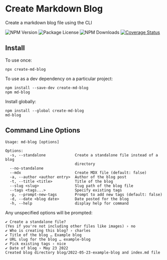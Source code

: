 # Create Markdown Blog

Create a markdown blog file using the CLI

<img src="https://img.shields.io/npm/v/create-md-blog.svg" alt="NPM Version" />
<img src="https://img.shields.io/npm/l/create-md-blog.svg" alt="Package License" />
<img src="https://img.shields.io/npm/dm/create-md-blog.svg" alt="NPM Downloads" />
<a href='https://coveralls.io/github/cbebe/create-md-blog?branch=master'><img src='https://coveralls.io/repos/github/cbebe/create-md-blog/badge.svg?branch=master' alt='Coverage Status' /></a>

## Install

To use once:

```
npx create-md-blog
```

To use as a dev dependency on a particular project:

```
npm install --save-dev create-md-blog
npm md-blog
```

Install globally:

```
npm install --global create-md-blog
md-blog
```

## Command Line Options

```
Usage: md-blog [options]

Options:
  -s, --standalone             Create a standalone file instead of a blog
                               directory
  --no-standalone
  --mdx                        Create MDX file (default: false)
  -a, --author <author entry>  Author of the blog post
  -t, --title <title>          Title of the blog
  --slug <slug>                Slug path of the blog file
  --tags <tags...>             Specify existing tags
  -p, --prompt-new-tags        Prompt to add new tags (default: false)
  -d, --date <blog date>       Date posted for the blog
  -h, --help                   display help for command
```

Any unspecified options will be prompted:

```
✔ Create a standalone file?
(Yes if you're not including other files like images) › no
✔ Who is creating this blog? › charles
✔ Title of the blog … Example blog
✔ URL slug for the blog … example-blog
✔ Pick existing tags › nice
✔ Date of blog › May 23 2022
Created blog directory blog/2022-05-23-example-blog and index.md file
```
